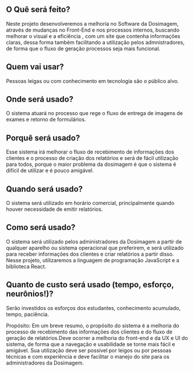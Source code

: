 ## O Quê será feito?
Neste projeto desenvolveremos a melhoria no Software da Dosimagem, através de mudanças no Front-End e nos processos internos,
buscando melhorar o visual e a eficiência , com um site que contenha informações claras, dessa forma também facilitando 
a utilização pelos admnistradores, de forma que o fluxo de geração processos seja mais funcional.

## Quem vai usar?
Pessoas leigas ou com conhecimento em tecnologia são o público alvo.

## Onde será usado?
O sistema atuará no processo que rege o fluxo de entrega de imagens de exames e retorno de formulários.

## Porquê será usado?
Esse sistema irá melhorar o fluxo de recebimento de informações dos clientes e o processo de criação  dos relatórios e será de fácil utilização para todos, porque  o maior problema da dosimagem é que o sistema  é difícil de utilizar e é pouco amigável.

## Quando será usado?
O sistema será utilizado em horário comercial, principalmente quando houver necessidade de emitir relatórios.

## Como será usado?
O sistema será utilizado pelos administradores da Dosimagem a partir de qualquer aparelho ou sistema operacional que preferirem, e será utilizado para receber informações dos clientes e criar relatórios a partir disso.
Nesse projeto, utilizaremos a linguagem de programação JavaScript e a biblioteca React.

## Quanto de custo será usado (tempo, esforço, neurônios!)?
Serão investidos os esforços dos estudantes, conhecimento acumulado, tempo, paciência.

Propósito:
Em um breve resumo, o propósito do sistema é a melhoria do processo de recebimento das informações dos clientes e do fluxo de geração de relatórios.Deve ocorrer a melhoria do front-end e da UX e UI do sistema, de forma que a navegação e usabilidade se torne mais fácil e amigável.
Sua utilização deve ser possível por leigos ou por pessoas técnicas e com experiência e deve facilitar o manejo do site para os administradores da Dosimagem.


